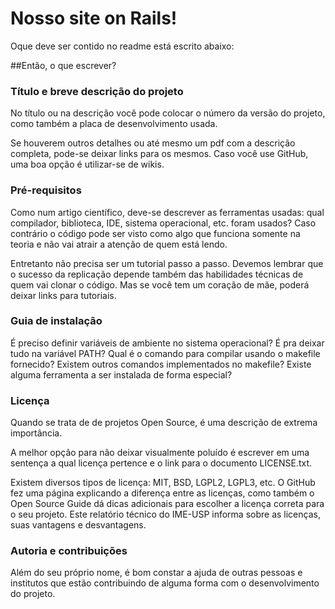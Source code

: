 # Nosso site on Rails!

Oque deve ser contido no readme está escrito abaixo:

##Então, o que escrever?

###    Título e breve descrição do projeto

No título ou na descrição você pode colocar o número da versão do projeto, como também a placa de desenvolvimento usada.

Se houverem outros detalhes ou até mesmo um pdf com a descrição completa, pode-se deixar links para os mesmos. Caso você use GitHub, uma boa opção é utilizar-se de wikis.

###    Pré-requisitos

Como num artigo científico, deve-se descrever as ferramentas usadas: qual compilador, biblioteca, IDE, sistema operacional, etc. foram usados? Caso contrário o código pode ser visto como algo que funciona somente na teoria e não vai atrair a atenção de quem está lendo.

Entretanto não precisa ser um tutorial passo a passo. Devemos lembrar que o sucesso da replicação depende também das habilidades técnicas de quem vai clonar o código. Mas se você tem um coração de mãe, poderá deixar links para tutoriais.

###    Guia de instalação

É preciso definir variáveis de ambiente no sistema operacional? É pra deixar tudo na variável PATH? Qual é o comando para compilar usando o makefile fornecido? Existem outros comandos implementados no makefile? Existe alguma ferramenta a ser instalada de forma especial?

###    Licença

Quando se trata de de projetos Open Source, é uma descrição de extrema importância.

A melhor opção para não deixar visualmente poluído é escrever em uma sentença a qual licença pertence e o link para o documento LICENSE.txt.

Existem diversos tipos de licença: MIT, BSD, LGPL2, LGPL3, etc. O GitHub fez uma página explicando a diferença entre as licenças, como também o Open Source Guide dá dicas adicionais para escolher a licença correta para o seu projeto. Este relatório técnico do IME-USP informa sobre as licenças, suas vantagens e desvantagens.

###    Autoria e contribuições

Além do seu próprio nome, é bom constar a ajuda de outras pessoas e institutos que estão contribuindo de alguma forma com o desenvolvimento do projeto.

